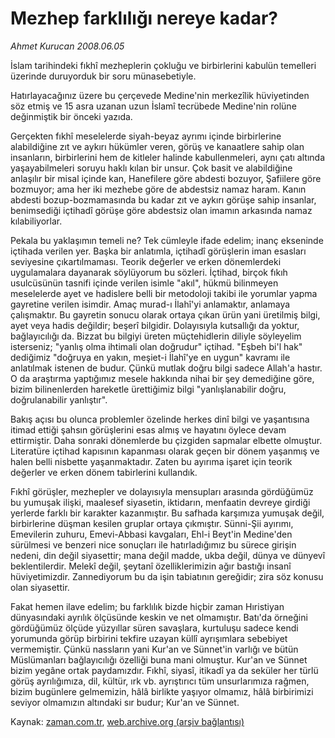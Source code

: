 # Mezhep farklılığı nereye kadar?

*Ahmet Kurucan 2008.06.05*

<tr><td class="metin" colspan="2" style="padding-top: 20px; padding-left: 5px; padding-right: 10px;">İslam tarihindeki fıkhî mezheplerin çokluğu ve birbirlerini kabulün temelleri üzerinde duruyorduk bir soru münasebetiyle.</td></tr><tr><td class="metin" colspan="2" style="padding-top: 20px; padding-left: 5px; padding-right: 10px;"><p>Hatırlayacağınız üzere bu çerçevede Medine'nin merkezîlik hüviyetinden söz etmiş ve 15 asra uzanan uzun İslamî tecrübede Medine'nin rolüne değinmiştik bir önceki yazıda. 
<p>Gerçekten fıkhî meselelerde siyah-beyaz ayrımı içinde birbirlerine alabildiğine zıt ve aykırı hükümler veren, görüş ve kanaatlere sahip olan insanların, birbirlerini hem de kitleler halinde kabullenmeleri, aynı çatı altında yaşayabilmeleri soruyu haklı kılan bir unsur. Çok basit ve alabildiğine anlaşılır bir misal içinde kan, Hanefilere göre abdesti bozuyor, Şafiilere göre bozmuyor; ama her iki mezhebe göre de abdestsiz namaz haram. Kanın abdesti bozup-bozmamasında bu kadar zıt ve aykırı görüşe sahip insanlar, benimsediği içtihadî görüşe göre abdestsiz olan imamın arkasında namaz kılabiliyorlar. 
<p>Pekala bu yaklaşımın temeli ne? Tek cümleyle ifade edelim; inanç ekseninde içtihada verilen yer. Başka bir anlatımla, içtihadî görüşlerin iman esasları seviyesine çıkartılmaması. Teorik değerler ve erken dönemlerdeki uygulamalara dayanarak söylüyorum bu sözleri. İçtihad, birçok fıkıh usulcüsünün tasnifi içinde verilen isimle "akıl", hükmü bilinmeyen meselelerde ayet ve hadislere belli bir metodoloji takibi ile yorumlar yapma gayretine verilen isimdir. Amaç murad-ı İlahî'yi anlamaktır, anlamaya çalışmaktır. Bu gayretin sonucu olarak ortaya çıkan ürün yani üretilmiş bilgi, ayet veya hadis değildir; beşerî bilgidir. Dolayısıyla kutsallığı da yoktur, bağlayıcılığı da. Bizzat bu bilgiyi üreten müçtehidlerin diliyle söyleyelim isterseniz; "yanlış olma ihtimali olan doğrudur" içtihad. "Eşbeh bi'l hak" dediğimiz "doğruya en yakın, meşiet-i İlahî'ye en uygun" kavramı ile anlatılmak istenen de budur. Çünkü mutlak doğru bilgi sadece Allah'a hastır. O da araştırma yaptığımız mesele hakkında nihai bir şey demediğine göre, bizim bilinenlerden hareketle ürettiğimiz bilgi "yanlışlanabilir doğru, doğrulanabilir yanlıştır".
<p>Bakış açısı bu olunca problemler özelinde herkes dinî bilgi ve yaşantısına itimad ettiği şahsın görüşlerini esas almış ve hayatını öylece devam ettirmiştir. Daha sonraki dönemlerde bu çizgiden sapmalar elbette olmuştur. Literatüre içtihad kapısının kapanması olarak geçen bir dönem yaşanmış ve halen belli nisbette yaşanmaktadır. Zaten bu ayırıma işaret için teorik değerler ve erken dönem tabirlerini kullandık. 
<p>Fıkhî görüşler, mezhepler ve dolayısıyla mensupları arasında gördüğümüz bu yumuşak ilişki, maalesef siyasetin, iktidarın, menfaatin devreye girdiği yerlerde farklı bir karakter kazanmıştır. Bu safhada karşımıza yumuşak değil, birbirlerine düşman kesilen gruplar ortaya çıkmıştır. Sünni-Şii ayırımı, Emevilerin zuhuru, Emevi-Abbasi kavgaları, Ehl-i Beyt'in Medine'den sürülmesi ve benzeri nice sonuçları ile hatırladığımız bu sürece girişin nedeni, din değil siyasettir; mana değil madde, ukba değil, dünya ve dünyevî beklentilerdir. Melekî değil, şeytanî özelliklerimizin ağır bastığı insanî hüviyetimizdir. Zannediyorum bu da işin tabiatının gereğidir; zira söz konusu olan siyasettir. 
<p>Fakat hemen ilave edelim; bu farklılık bizde hiçbir zaman Hıristiyan dünyasındaki ayrılık ölçüsünde keskin ve net olmamıştır. Batı'da örneğini gördüğümüz ölçüde yüzyıllar süren savaşlara, kurtuluşu sadece kendi yorumunda görüp birbirini tekfire uzayan küllî ayrışımlara sebebiyet vermemiştir. Çünkü nassların yani Kur'an ve Sünnet'in varlığı ve bütün Müslümanları bağlayıcılığı özelliği buna mani olmuştur. Kur'an ve Sünnet bizim yegâne ortak paydamızdır. Fıkhî, siyasî, itikadî ya da seküler her türlü görüş ayrılığımıza, dil, kültür, ırk vb. ayrıştırıcı tüm unsurlarımıza rağmen, bizim bugünlere gelmemizin, hâlâ birlikte yaşıyor olmamız, hâlâ birbirimizi seviyor olmamızın altındaki sır budur; Kur'an ve Sünnet.<br/></p></p></p></p></p></p></td></tr>

Kaynak: [zaman.com.tr](http://zaman.com.tr/yazar.do?yazino=698011), [web.archive.org (arşiv bağlantısı)](http://web.archive.org/web/20080715012755/http://www.zaman.com.tr:80/yazar.do?yazino=698011)
